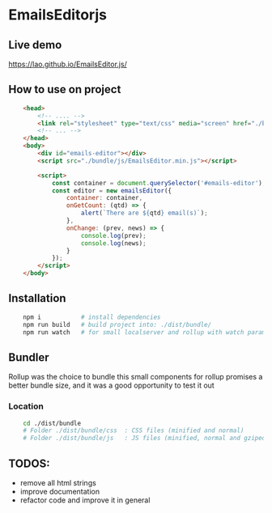 # EmailsEditorjs

## Live demo
https://lao.github.io/EmailsEditor.js/

## How to use on project
```html
    <head>
        <!-- .... -->
        <link rel="stylesheet" type="text/css" media="screen" href="./bundle/css/bundle.css">
        <!-- ... -->
    </head>
    <body>
        <div id="emails-editor"></div>
        <script src="./bundle/js/EmailsEditor.min.js"></script>

        <script>
            const container = document.querySelector('#emails-editor');
            const editor = new emailsEditor({
                container: container, 
                onGetCount: (qtd) => {
                    alert(`There are ${qtd} email(s)`);
                },
                onChange: (prev, news) => {
                    console.log(prev);
                    console.log(news);
                }
            });
        </script>
    </body>
```

## Installation
```bash
    npm i           # install dependencies
    npm run build   # build project into: ./dist/bundle/
    npm run watch   # for small localserver and rollup with watch param
```

## Bundler
Rollup was the choice to bundle this small components for rollup promises a better bundle size, and it was a good opportunity to test it out

### Location
```bash
    cd ./dist/bundle
    # Folder ./dist/bundle/css  : CSS files (minified and normal)
    # Folder ./dist/bundle/js   : JS files (minified, normal and gziped)
```

## TODOS:
* remove all html strings
* improve documentation
* refactor code and improve it in general